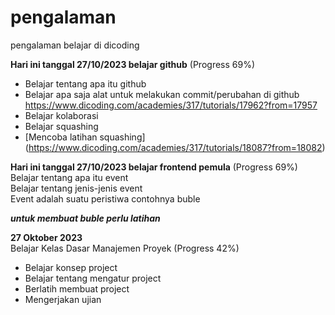 # pengalaman
pengalaman belajar di dicoding

**Hari ini tanggal 27/10/2023 belajar github** (Progress 69%)
* Belajar tentang apa itu github
* Belajar apa saja alat untuk melakukan commit/perubahan di github
https://www.dicoding.com/academies/317/tutorials/17962?from=17957
* Belajar kolaborasi
* Belajar squashing
* [Mencoba latihan squashing] (https://www.dicoding.com/academies/317/tutorials/18087?from=18082)
  

**Hari ini tanggal 27/10/2023 belajar frontend pemula** (Progress 69%)
Belajar tentang apa itu event  
Belajar tentang jenis-jenis event  
Event adalah suatu peristiwa contohnya buble

***untuk membuat buble perlu latihan***


**27 Oktober 2023**<br>
Belajar Kelas Dasar Manajemen Proyek (Progress 42%)
* Belajar konsep project
* Belajar tentang mengatur project
* Berlatih membuat project
* Mengerjakan ujian 
